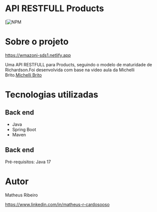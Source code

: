 # API RESTFULL Products 
[![NPM](https://github.com/Matheus-RC/API-RESTfull-Products/blob/main/LICENSE) 

# Sobre o projeto

https://wmazoni-sds1.netlify.app

Uma API RESTFULL para Products, seguindo o modelo de maturidade de Richardson.Foi desenvolvida com base na video aula da Michelli Brito.[Michelli Brito](https://www.youtube.com/watch?v=wlYvA2b1BWI "YOUTUBE")


# Tecnologias utilizadas
## Back end
- Java
- Spring Boot
- Maven



## Back end
Pré-requisitos: Java 17



# Autor

Matheus Ribeiro

https://www.linkedin.com/in/matheus-r-cardosooso

